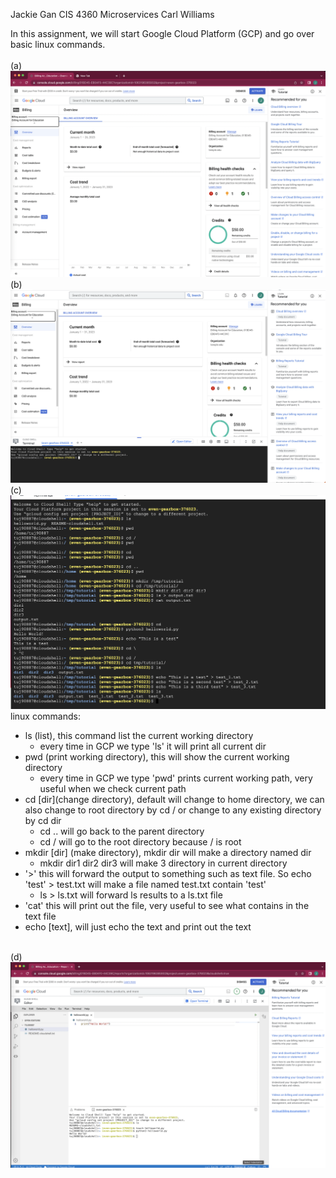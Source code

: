 Jackie Gan
CIS 4360 Microservices
Carl Williams 

In this assignment, we will start Google Cloud Platform (GCP) and go over basic linux commands. <br />
<br />(a)
![](img/billing_screen.png)
<br />(b)
![](img/shell.png)
<br />(c)
![](img/commands.png)
linux commands:
- ls (list), this command list the current working directory
    - every time in GCP we type 'ls' it will print all current dir
- pwd (print working directory), this will show the current working directory
    - every time in GCP we type 'pwd' prints current working path, very useful when we check current path
- cd [dir](change directory), default will change to home directory, we can also change to root directory by cd / or change to any existing directory by cd dir
    - cd .. will go back to the parent directory
    - cd / will go to the root directory because / is root
- mkdir [dir] (make directory), mkdir dir will make a directory named dir
    - mkdir dir1 dir2 dir3 will make 3 directory in current directory
- '>' this will forward the output to something such as text file. So echo 'test' > test.txt will make a file named test.txt contain 'test'
    - ls > ls.txt will forward ls results to a ls.txt file
- 'cat' this will print out the file, very useful to see what contains in the text file
- echo [text], will just echo the text and print out the text

<br />(d)
![](img/GCP_tutorial.png)